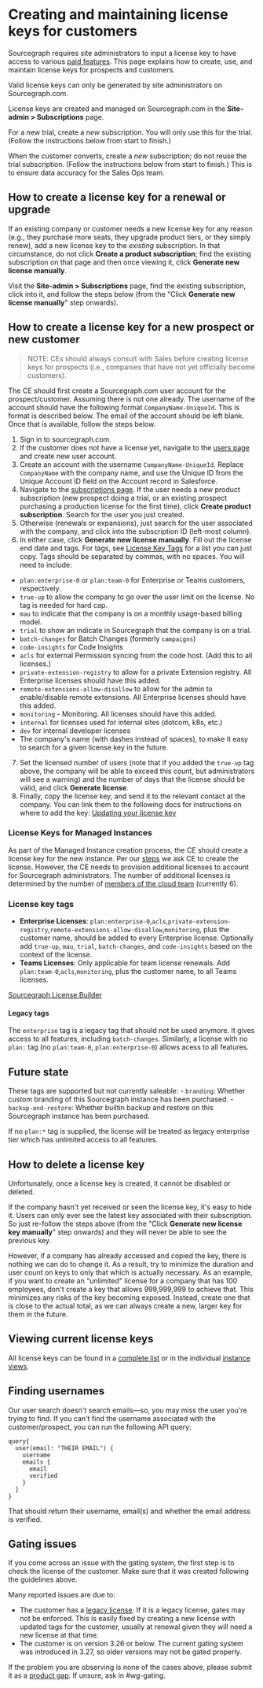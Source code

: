 # Creating and maintaining license keys for customers

Sourcegraph requires site administrators to input a license key to have access to various [paid features](https://about.sourcegraph.com/pricing). This page explains how to create, use, and maintain license keys for prospects and customers.

Valid license keys can only be generated by site administrators on Sourcegraph.com.

License keys are created and managed on Sourcegraph.com in the **Site-admin > Subscriptions** page.

For a new trial, create a _new_ subscription. You will only use this for the trial. (Follow the instructions below from start to finish.)

When the customer converts, create a _new_ subscription; do not reuse the trial subscription. (Follow the instructions below from start to finish.) This is to ensure data accuracy for the Sales Ops team.

## How to create a license key for a renewal or upgrade

If an existing company or customer needs a new license key for any reason (e.g., they purchase more seats, they upgrade product tiers, or they simply renew), add a new license key to the _existing_ subscription. In that circumstance, do not click **Create a product subscription**; find the existing subscription on that page and then once viewing it, click **Generate new license manually**.

Visit the **Site-admin > Subscriptions** page, find the existing subscription, click into it, and follow the steps below (from the "Click **Generate new license manually**" step onwards).

## How to create a license key for a new prospect or new customer

> NOTE: CEs should always consult with Sales before creating license keys for prospects (i.e., companies that have not yet officially become customers).

The CE should first create a Sourcegraph.com user account for the prospect/customer. Assuming there is not one already. The username of the account should have the following format `CompanyName-UniqueId`. This is format is described below. The email of the account should be left blank. Once that is available, follow the steps below.

1. Sign in to sourcegraph.com.
2. If the customer does not have a license yet, navigate to the [users page](https://sourcegraph.com/site-admin/users) and create new user account.
3. Create an account with the username `CompanyName-UniqueId`. Replace `CompanyName` with the company name, and use the Unique ID from the Unique Account ID field on the Account record in Salesforce.
4. Navigate to the [subscriptions page](https://sourcegraph.com/site-admin/dotcom/product/subscriptions). If the user needs a new product subscription (new prospect doing a trial, or an existing prospect purchasing a production license for the first time), click **Create product subscription**. Search for the user you just created.
5. Otherwise (renewals or expansions), just search for the user associated with the company, and click into the subscription ID (left-most column).
6. In either case, click **Generate new license manually**. Fill out the license end date and tags. For tags, see [License Key Tags](#license-key-tags) for a list you can just copy. Tags should be separated by commas, with no spaces. You will need to include:

- `plan:enterprise-0` or `plan:team-0` for Enterprise or Teams customers, respectively.
- `true-up` to allow the company to go over the user limit on the license. No tag is needed for hard cap.
- `mau` to indicate that the company is on a monthly usage-based billing model.
- `trial` to show an indicate in Sourcegraph that the company is on a trial.
- `batch-changes` for Batch Changes (formerly `campaigns`)
- `code-insights` for Code Insights
- `acls` for external Permission syncing from the code host. (Add this to all licenses.)
- `private-extension-registry` to allow for a private Extension registry. All Enterprise licenses should have this added.
- `remote-extensions-allow-disallow` to allow for the admin to enable/disable remote extensions. All Enterprise licenses should have this added.
- `monitoring` - Monitoring. All licenses should have this added.
- `internal` for licenses used for internal sites (dotcom, k8s, etc.)
- `dev` for internal developer licenses
- The company's name (with dashes instead of spaces), to make it easy to search for a given license key in the future.

7. Set the licensed number of users (note that if you added the `true-up` tag above, the company will be able to exceed this count, but administrators will see a warning) and the number of days that the license should be valid, and click **Generate license**.
8. Finally, copy the license key, and send it to the relevant contact at the company. You can link them to the following docs for instructions on where to add the key: [Updating your license key](https://docs.sourcegraph.com/admin/subscriptions#updating-your-license-key)

### License Keys for Managed Instances

As part of the Managed Instance creation process, the CE should create a license key for the new instance. Per our [steps](../../../engineering/dev/admin-exp/devops/managed/creation_process.md#configuring-license-sso-and-repositories)
we ask CE to create the license. However, the CE needs to provision additional licenses to account for Sourcegraph administrators.
The number of additional licenses is determined by the number of [members of the cloud team](https://groups.google.com/a/sourcegraph.com/g/cloud-team/members) (currently 6).



### License key tags

- **Enterprise Licenses**: `plan:enterprise-0`,`acls`,`private-extension-registry`,`remote-extensions-allow-disallow`,`monitoring`, plus the customer name, should be added to every Enterprise license. Optionally add `true-up`, `mau`, `trial`, `batch-changes`, and `code-insights` based on the context of the license.
- **Teams Licenses**: Only applicable for team license renewals. Add `plan:team-0`,`acls`,`monitoring`, plus the customer name, to all Teams licenses.

[Sourcegraph License Builder](https://docs.google.com/spreadsheets/d/1F7ifjLEiFi86JOLXeT7U_BuhC-gFAtFH3ol3zFYtPyg/edit#gid=0)

#### Legacy tags

The `enterprise` tag is a legacy tag that should not be used anymore. It gives access to all features, including `batch-changes`. Similarly, a license with no `plan:` tag (no `plan:team-0`, `plan:enterprise-0`) allows acess to all features.

## Future state

These tags are supported but not currently saleable: - `branding`: Whether custom branding of this Sourcegraph instance has been purchased. - `backup-and-restore`: Whether builtin backup and restore on this Sourcegraph instance has been purchased.

If no `plan:*` tag is supplied, the license will be treated as legacy enterprise tier which has unlimited access to all features.

## How to delete a license key

Unfortunately, once a license key is created, it cannot be disabled or deleted.

If the company hasn't yet received or seen the license key, it's easy to hide it. Users can only ever see the latest key associated with their subscription. So just re-follow the steps above (from the "Click **Generate new license key manually**" step onwards) and they will never be able to see the previous key.

However, if a company has already accessed and copied the key, there is nothing we can do to change it. As a result, try to minimize the duration and user count on keys to only that which is actually necessary. As an example, if you want to create an "unlimited" license for a company that has 100 employees, don't create a key that allows 999,999,999 to achieve that. This minimizes any risks of the key becoming exposed. Instead, create one that is close to the actual total, as we can always create a new, larger key for them in the future.

## Viewing current license keys

All license keys can be found in a [complete list](https://sourcegraph.looker.com/looks/635) or in the individual [instance views](https://sourcegraph.looker.com/dashboards/94).

## Finding usernames

Our user search doesn't search emails—so, you may miss the user you're trying to find. If you can't find the username associated with the customer/prospect, you can run the following API query:

```
query{
  user(email: "THEIR EMAIL") {
    username
    emails {
      email
      verified
    }
  }
}
```

That should return their username, email(s) and whether the email address is verified.

## Gating issues

If you come across an issue with the gating system, the first step is to check the license of the customer. Make sure that it was created following the guidelines above.

Many reported issues are due to:

- The customer has a [legacy license](#legacy-tags). If it is a legacy license, gates may not be enforced. This is easily fixed by creating a new license with updated tags for the customer, usually at renewal given they will need a new license at that time.
- The customer is on version 3.26 or below. The current gating system was introduced in 3.27, so older versions may not be gated properly.

If the problem you are observing is none of the cases above, please submit it as a [product gap](https://sourcegraph2020.lightning.force.com/lightning/r/Dashboard/01Z5b0000015UGhEAM/view?queryScope=userFolders). If unsure, ask in #wg-gating.
